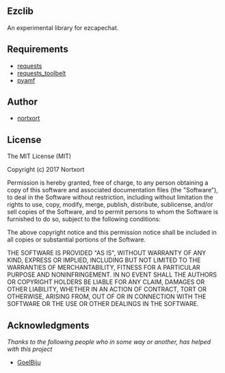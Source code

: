 ## Ezclib

An experimental library for ezcapechat.

## Requirements
- [requests](https://github.com/requests/requests)
- [requests_toolbelt](https://github.com/requests/toolbelt)
- [pyamf](https://github.com/hydralabs/pyamf)

## Author
* [nortxort](https://github.com/nortxort)


## License

The MIT License (MIT)

Copyright (c) 2017 Nortxort

Permission is hereby granted, free of charge, to any person obtaining a copy of this software
and associated documentation files (the "Software"), to deal in the Software without restriction,
including without limitation the rights to use, copy, modify, merge, publish, distribute,
sublicense, and/or sell copies of the Software, and to permit persons to whom the Software
is furnished to do so, subject to the following conditions:

The above copyright notice and this permission notice
shall be included in all copies or substantial portions of the Software.

THE SOFTWARE IS PROVIDED "AS IS", WITHOUT WARRANTY OF ANY KIND, 
EXPRESS OR IMPLIED, INCLUDING BUT NOT LIMITED TO THE WARRANTIES OF MERCHANTABILITY, 
FITNESS FOR A PARTICULAR PURPOSE AND NONINFRINGEMENT. 
IN NO EVENT SHALL THE AUTHORS OR COPYRIGHT HOLDERS BE LIABLE FOR ANY CLAIM, 
DAMAGES OR OTHER LIABILITY, WHETHER IN AN ACTION OF CONTRACT, TORT OR OTHERWISE, 
ARISING FROM, OUT OF OR IN CONNECTION WITH THE SOFTWARE OR THE USE OR OTHER DEALINGS IN THE SOFTWARE.

## Acknowledgments
*Thanks to the following people who in some way or another, has helped with this project*

* [GoelBiju](https://github.com/GoelBiju)



